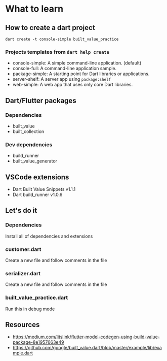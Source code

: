 
# What to learn

## How to create a dart project
`dart create -t console-simple built_value_practice`

### Projects templates from `dart help create`
* console-simple: A simple command-line application. (default)
* console-full: A command-line application sample.
* package-simple: A starting point for Dart libraries or applications.
* server-shelf: A server app using `package:shelf`
* web-simple: A web app that uses only core Dart libraries.

## Dart/Flutter packages

### Dependencies
* built_value
* built_collection

### Dev dependencies
* build_runner
* built_value_generator

## VSCode extensions
* Dart Built Value Snippets v1.1.1
* Dart build_runner v1.0.6

## Let's do it

### Dependencies

Install all of dependencies and extensions

### customer.dart

Create a new file and follow comments in the file

### serializer.dart

Create a new file and follow comments in the file

### built_value_practice.dart

Run this in debug mode

## Resources
* https://medium.com/litslink/flutter-model-codegen-using-build-value-package-8e1957663e49
* https://github.com/google/built_value.dart/blob/master/example/lib/example.dart